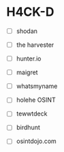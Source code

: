 
# H4CK-D

-[ ] shodan 
-[ ] the harvester 
-[ ] hunter.io
-[ ] maigret
-[ ] whatsmyname 
-[ ] holehe OSINT
-[ ] tewwtdeck 
-[ ] birdhunt
-[ ] osintdojo.com 

